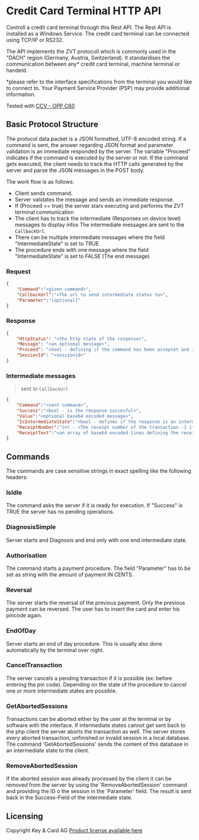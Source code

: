 # Credit Card Terminal HTTP API

Controll a credit card terminal through this Rest API.
The Rest API is installed as a Windows Service.
The credit card terminal can be connected using TCP/IP or RS232.

The API implements the ZVT protocoll which is commonly used in the "DACH" region (Germany, Austria, Switzerland). It standardises the communication between any* credit card terminal, machine terminal or handeld.

*please refer to the interface specifications from the terminal you would like to connect to.
Your Payment Service Provider (PSP) may provide additional information.

Tested with [CCV - OPP C60](https://www.ccv.eu/ch-de/home/produktuebersicht/terminals/automatenmodule/)

## Basic Protocol Structure

The protocol data packet is a JSON formatted, UTF-8 encoded string.
If a command is sent, the answer regarding JSON format and parameter validation is an immediate responded by the server.
The variable "Proceed" indicates if the command is executed by the server or not. If the command gets executed, the client needs to track the HTTP calls generated by the server and parse the JSON messages in the POST body.

The work flow is as follows:

- Client sends command.
- Server validates the message and sends an immediate response.
- If (Proceed == true) the server stars executing and performs the ZVT terminal communication
- The client has to track the intermediate (Responses on device level) messages to display infos
  The intermediate messages are sent to the `CallbackUrl`.
- There can be multiple intermediate messages where the field "IntermediateState" is set to TRUE
- The procedure ends with one message where the field "IntermediateState" is set to FALSE (The end message)

### Request

```json
{
    "Command":"<given command>",
    "CallbackUrl":"<The url to send intermediate states to>",
    "Parameter":"[optional]"
}
```

### Response

```json
{
    "HttpStatus": "<the http state of the response>",
    "Message": "<an optional message>",
    "Proceed": "<bool - defining if the command has been acceptet and is executed>",
    "SessionId": "<sessionid>"
}
```

### Intermediate messages

> sent to `CallbackUrl`

```json
{
    "Command":"<sent command>",
    "Success":"<bool - is the response succesful>",
    "Value":"<optional base64 encoded message>",
    "IsIntermediateState":"<bool - defines if the response is an intermediate state>",
    "ReceiptNumber":"int - <The receipt number of the transaction -1 if no receipt number was given>",
    "ReceiptText":"<an array of base64 encoded lines defining the receipt text>"
}
```

## Commands

The commands are case sensitive strings in exact spelling like the following headers:

### IsIdle

The command asks the server if it is ready for execution.
If "Success" is TRUE the server has no pending operations.

### DiagnosisSimple

Server starts and Diagnosis and end only with one end intermediate state.

### Authorisation

The command starts a payment procedure.
The field "Parameter" has to be set as string with the amount of payment IN CENTS.

### Reversal

The server starts the reversal of the previous payment. Only the previous payment can be reversed.
The user has to insert the card and enter his pincode again.

### EndOfDay

Server starts an end of day procedure. This is usually also done automatically by the terminal over night.

### CancelTransaction

The server cancels a pending transaction if it is possible (ex: before entering the pin code).
Depending on the state of the procedure to cancel one or more intermediate states are possible.

### GetAbortedSessions

Transactions can be aborted either by the user at the terminal or by software with the interface. If intermediate states cannot get sent back to the php client
the server aborts the transaction as well.
The server stores every aborted transaction, unfinished or invalid session in a local database. 
The command 'GetAbortedSessions' sends the content of this database in an intermediate state to the client.

### RemoveAbortedSession

If the aborted session was already processed by the client it can be removed from the server by using the 'RemoveAbortedSession' command and 
providing the ID o the session in the 'Parameter' field. The result is sent back in the Success-Field of the intermediate state.

## Licensing

Copyright Key & Card AG
[Product license available here](https://check24-7.in/kontakt/offerte)
